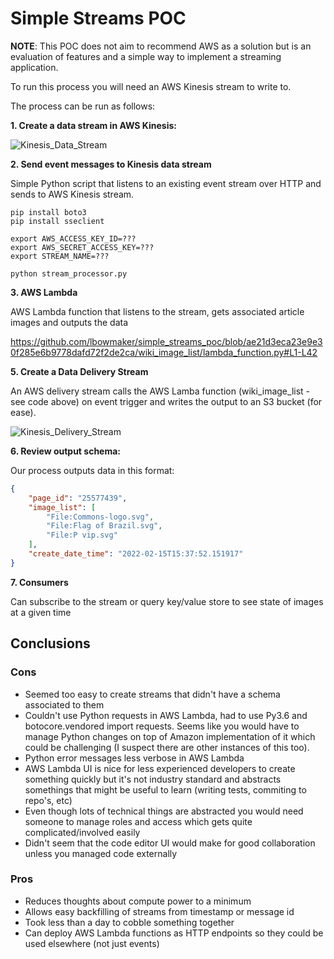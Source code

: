 # Simple Streams POC

**NOTE**: This POC does not aim to recommend AWS as a solution but is an evaluation of features and a simple way to implement a streaming application.

To run this process you will need an AWS Kinesis stream to write to.

The process can be run as follows:

**1. Create a data stream in AWS Kinesis:**

![Kinesis_Data_Stream](https://user-images.githubusercontent.com/93719848/154076403-effbaac4-95a9-47e9-b71d-bedf68e605e1.png)

**2. Send event messages to Kinesis data stream**

Simple Python script that listens to an existing event stream over HTTP and sends to AWS Kinesis stream.

```
pip install boto3
pip install sseclient

export AWS_ACCESS_KEY_ID=???
export AWS_SECRET_ACCESS_KEY=???
export STREAM_NAME=???

python stream_processor.py
```

**3. AWS Lambda**

AWS Lambda function that listens to the stream, gets associated article images and outputs the data

https://github.com/lbowmaker/simple_streams_poc/blob/ae21d3eca23e9e30f285e6b9778dafd72f2de2ca/wiki_image_list/lambda_function.py#L1-L42

**5. Create a Data Delivery Stream**

An AWS delivery stream calls the AWS Lamba function (wiki_image_list - see code above) on event trigger and writes the output to an S3 bucket (for ease).

![ Kinesis_Delivery_Stream](https://user-images.githubusercontent.com/93719848/154101477-98de0110-bd5f-411f-9fcb-fc8a526bb6c1.png)

**6. Review output schema:**

Our process outputs data in this format:

```json
{
	"page_id": "25577439",
	"image_list": [
		"File:Commons-logo.svg",
		"File:Flag of Brazil.svg",
		"File:P vip.svg"
	],
	"create_date_time": "2022-02-15T15:37:52.151917"
}
```

**7. Consumers**

Can subscribe to the stream or query key/value store to see state of images at a given time


## Conclusions

### Cons

- Seemed too easy to create streams that didn't have a schema associated to them
- Couldn't use Python requests in AWS Lambda, had to use Py3.6 and botocore.vendored import requests. Seems like you would have to manage Python changes on top of Amazon implementation of it which could be challenging (I suspect there are other instances of this too).
- Python error messages less verbose in AWS Lambda
- AWS Lambda UI is nice for less experienced developers to create something quickly but it's not industry standard and abstracts somethings that might be useful to learn (writing tests, commiting to repo's, etc)
- Even though lots of technical things are abstracted you would need someone to manage roles and access which gets quite complicated/involved easily
- Didn't seem that the code editor UI would make for good collaboration unless you managed code externally

### Pros

- Reduces thoughts about compute power to a minimum
- Allows easy backfilling of streams from timestamp or message id
- Took less than a day to cobble something together
- Can deploy AWS Lambda functions as HTTP endpoints so they could be used elsewhere (not just events)
